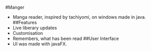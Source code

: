 #Manger
* Manga reader, inspired by tachiyomi, on windows made in java.
##Features
* Live liberary updates
* Customisation
* Remembers, what has been read
##User Interface
* UI was made with javaFX.
